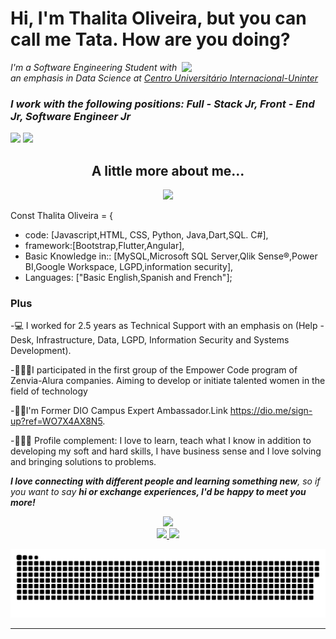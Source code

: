 <h1>Hi, I'm Thalita Oliveira, but you can call me Tata. How are you doing? </h1>
<img align='right' src="https://pa1.narvii.com/6805/323265590e4804266d923e2976377612c69c8546_hq.gif" width="230">


<p><em>I'm a Software Engineering Student with an emphasis in Data Science at <a href="https://portal.uninter.com/">Centro Universitário Internacional-Uninter</a>
</br><h3> I work with the following positions: Full - Stack Jr, Front - End Jr, Software Engineer Jr <a href= width="40"></h3> 
</em></p>

[<img src="https://img.shields.io/badge/linkedin-%230077B5.svg?&style=for-the-badge&logo=linkedin&logoColor=white" />](https://www.linkedin.com/in/thalitaosb/) 
[<img src = "https://img.shields.io/badge/instagram-%23E4405F.svg?&style=for-the-badge&logo=instagram&logoColor=white">](https://www.instagram.com/thalitaosb/) 

<div align="center">

 <h2> A little more about me...  </h2>

<img src="http://pa1.narvii.com/6649/f69910e1f425b02525ea192f388b5d464011ce11_00.gif" width="150">

</div>

Const Thalita Oliveira = {
  - code: [Javascript,HTML, CSS, Python, Java,Dart,SQL. C#],
  - framework:[Bootstrap,Flutter,Angular], 
  - Basic Knowledge in:: [MySQL,Microsoft SQL Server,Qlik Sense®,Power BI,Google Workspace, LGPD,information security],
  - Languages: ["Basic English,Spanish and French"];
  
  <h3> Plus </h3>
  
-💻 I worked for 2.5 years as Technical Support with an emphasis on (Help - Desk, Infrastructure, Data, LGPD, Information Security and Systems Development).

-👩🏼‍🎓I participated in the first group of the Empower Code program of Zenvia-Alura companies. 
Aiming to develop or initiate talented women in the field of technology

-👏🏼I'm Former DIO Campus Expert Ambassador.Link https://dio.me/sign-up?ref=WO7X4AX8N5.  

-👩🏻‍🦰 Profile complement: I love to learn, teach what I know in addition to developing my soft and hard skills, I have business sense and I love solving and bringing solutions to problems.


<em><b>I love connecting with different people and learning something new</b>,
so if you want to say <b>hi or exchange experiences, 
I'd be happy to meet you more!</b></em>

<div align="center"><img src="http://pa1.narvii.com/6789/37a4c3da57e778836d7c5f60e69c48f5eeffee89_00.gif" width="100"> 
</div>


<div align="center">
<a href="https://github.com/Thalitasoliveira">
  <img height="180em" src="https://github-readme-stats.vercel.app/api?username=Thalitasoliveira&show_icons=true&theme=dracula&include_all_commits=true&count_private=true"/>
  <img height="180em" src="https://github-readme-stats.vercel.app/api/top-langs/?username=Thalitasoliveira&layout=compact&langs_count=7&theme=dracula"/>
</div>


![Snake animation](https://github.com/Thalitasoliveira/Thalitasoliveira/blob/output/github-contribution-grid-snake.svg)
 
</div>
 




---
